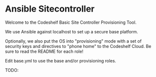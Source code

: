 # Ansible Sitecontroller
Welcome to the Codeshelf Basic Site Controller Provisioning Tool.

We use Ansible against localhost to set up a secure base platform.

Optionally, we also put the OS into "provisioning" mode with a set
of security keys and directives to "phone home" to the Codeshelf
Cloud. Be sure to read the README for each role!

Edit base.yml to use the base and/or provisioning roles.

TODO:

